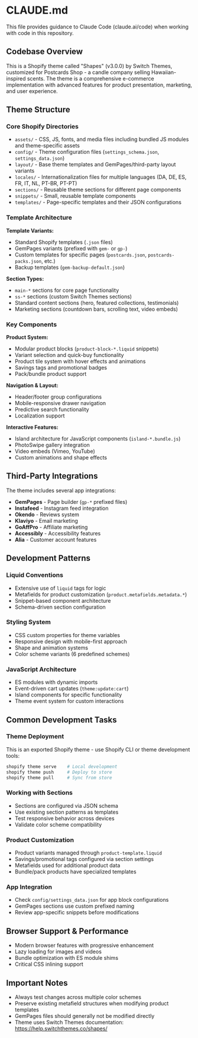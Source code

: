 # CLAUDE.md

This file provides guidance to Claude Code (claude.ai/code) when working with code in this repository.

## Codebase Overview

This is a Shopify theme called "Shapes" (v3.0.0) by Switch Themes, customized for Postcards Shop - a candle company selling Hawaiian-inspired scents. The theme is a comprehensive e-commerce implementation with advanced features for product presentation, marketing, and user experience.

## Theme Structure

### Core Shopify Directories
- `assets/` - CSS, JS, fonts, and media files including bundled JS modules and theme-specific assets
- `config/` - Theme configuration files (`settings_schema.json`, `settings_data.json`)
- `layout/` - Base theme templates and GemPages/third-party layout variants
- `locales/` - Internationalization files for multiple languages (DA, DE, ES, FR, IT, NL, PT-BR, PT-PT)
- `sections/` - Reusable theme sections for different page components
- `snippets/` - Small, reusable template components
- `templates/` - Page-specific templates and their JSON configurations

### Template Architecture

**Template Variants:**
- Standard Shopify templates (`.json` files)
- GemPages variants (prefixed with `gem-` or `gp-`)
- Custom templates for specific pages (`postcards.json`, `postcards-packs.json`, etc.)
- Backup templates (`gem-backup-default.json`)

**Section Types:**
- `main-*` sections for core page functionality
- `ss-*` sections (custom Switch Themes sections)
- Standard content sections (hero, featured collections, testimonials)
- Marketing sections (countdown bars, scrolling text, video embeds)

### Key Components

**Product System:**
- Modular product blocks (`product-block-*.liquid` snippets)
- Variant selection and quick-buy functionality  
- Product tile system with hover effects and animations
- Savings tags and promotional badges
- Pack/bundle product support

**Navigation & Layout:**
- Header/footer group configurations
- Mobile-responsive drawer navigation
- Predictive search functionality
- Localization support

**Interactive Features:**
- Island architecture for JavaScript components (`island-*.bundle.js`)
- PhotoSwipe gallery integration
- Video embeds (Vimeo, YouTube)
- Custom animations and shape effects

## Third-Party Integrations

The theme includes several app integrations:
- **GemPages** - Page builder (`gp-*` prefixed files)
- **Instafeed** - Instagram feed integration
- **Okendo** - Reviews system
- **Klaviyo** - Email marketing
- **GoAffPro** - Affiliate marketing
- **Accessibly** - Accessibility features
- **Alia** - Customer account features

## Development Patterns

### Liquid Conventions
- Extensive use of `liquid` tags for logic
- Metafields for product customization (`product.metafields.metadata.*`)
- Snippet-based component architecture
- Schema-driven section configuration

### Styling System
- CSS custom properties for theme variables
- Responsive design with mobile-first approach
- Shape and animation systems
- Color scheme variants (6 predefined schemes)

### JavaScript Architecture
- ES modules with dynamic imports
- Event-driven cart updates (`theme:update:cart`)
- Island components for specific functionality
- Theme event system for custom interactions

## Common Development Tasks

### Theme Deployment
This is an exported Shopify theme - use Shopify CLI or theme development tools:
```bash
shopify theme serve    # Local development
shopify theme push     # Deploy to store
shopify theme pull     # Sync from store
```

### Working with Sections
- Sections are configured via JSON schema
- Use existing section patterns as templates
- Test responsive behavior across devices
- Validate color scheme compatibility

### Product Customization
- Product variants managed through `product-template.liquid`
- Savings/promotional tags configured via section settings
- Metafields used for additional product data
- Bundle/pack products have specialized templates

### App Integration
- Check `config/settings_data.json` for app block configurations  
- GemPages sections use custom prefixed naming
- Review app-specific snippets before modifications

## Browser Support & Performance
- Modern browser features with progressive enhancement
- Lazy loading for images and videos
- Bundle optimization with ES module shims
- Critical CSS inlining support

## Important Notes
- Always test changes across multiple color schemes
- Preserve existing metafield structures when modifying product templates
- GemPages files should generally not be modified directly
- Theme uses Switch Themes documentation: https://help.switchthemes.co/shapes/